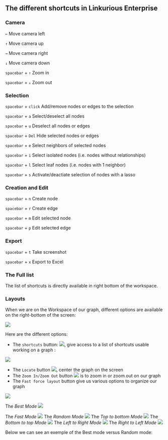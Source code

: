 ## The different shortcuts in Linkurious Enterprise

### Camera

```←``` Move camera left

```↑``` Move camera up

```→``` Move camera right

```↓``` Move camera down

```spacebar``` + ```↑``` Zoom in

```spacebar``` + ```↓``` Zoom out

### Selection

```spacebar``` + ```click``` Add/remove nodes or edges to the selection

```spacebar``` + ```a``` Select/deselect all nodes

```spacebar``` + ```u``` Deselect all nodes or edges

```spacebar``` + ```Del``` Hide selected nodes or edges

```spacebar``` + ```e``` Select neighbors of selected nodes

```spacebar``` + ```i``` Select isolated nodes (i.e. nodes without relationships)

```spacebar``` + ```l``` Select leaf nodes (i.e. nodes with 1 neighbor)

```spacebar``` + ```s``` Activate/deactiate selection of nodes with a lasso

### Creation and Edit

```spacebar``` + ```n``` Create node

```spacebar``` + ```r``` Create edge

```spacebar``` + ```m``` Edit selected node

```spacebar``` + ```p``` Edit selected edge

### Export

```spacebar``` + ```t``` Take screenshot

```spacebar``` + ```x``` Export to Excel

### The Full list

The list of shortcuts is directly available in right bottom of the workspace.


### Layouts

When we are on the Workspace of our graph, different options are available on the right-bottom of the screen: 

![](Menu.png)


Here are the different options:

- The ```shortcuts``` button: ![](Shortcuts.png), give access to a list of shortcuts usable working on a graph :

![](ListShortcuts.png)

- The ```Locate``` button ![](Locate.png), center the graph on the screen
- The ```Zoom In/Zoom Out``` button ![](ZoomIO.png) is to zoom in or zoom out on our graph
- The ```Fast force layout``` button give us various options to organize our graph

![](FastLayout.png)

The *Best Mode*
![](BM.png)

The *Fast Mode*
![](FM.png)
The *Random Mode*
![](RM.png)
The *Top to bottom Mode*
![](TtB.png)
The *Bottom to top Mode*
![](BtT.png)
The *Left to Right Mode*
![](LtR.png)
The *Right to Left Mode*
![](RtL.png)


Below we can see an exemple of the Best mode versus Random mode:



